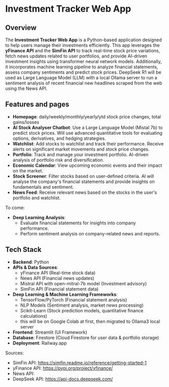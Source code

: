 # Investment Tracker Web App

## Overview
The **Investment Tracker Web App** is a Python-based application designed to help users manage their investments efficiently. This app leverages the **yFinance API** and the **SimFin API** to track real-time stock price variations, fetch news updates related to user portfolios, and provide AI-driven investment insights using transformer neural network models. Additionally, it incorporates machine learning pipeline to analyze financial statements,  assess company sentiments and predict stock prices. DeepSeek R1 will be used as Large Language Model (LLM) with a local Ollama server to run a sentiment analysis of recent financial new headlines scraped from the web using the News API. 

## Features and pages
- **Homepage**: daily/weekly/monthly/yearly/ytd stock price changes, total gains/losses
- **AI Stock Analyser Chatbot**: Use a Large Language Model (Mistal 7b) to predict stock prices. Will use advanced quantitative tools for evaluating options, derivatives, and hedging strategies.
- **Watchlist**: Add stocks to watchlist and track their performance. Receive alerts on significant market movements and stock price changes.
- **Portfolio**: Track and manage your investment portfolio. AI-driven analysis of portfolio risk and diversification.
- **Economic Calendar**: View upcoming economic events and their impact on the market.
- **Stock Screener**: Filter stocks based on user-defined criteria. AI will analyse the company's financial statements and provide insights on fundamentals and sentiment.
- **News Feed**: Receive relevant news based on the stocks in the user's portfolio and watchlist.

To come:
- **Deep Learning Analysis**:
  - Evaluate financial statements for insights into company performance.
  - Perform sentiment analysis on company-related news and reports.

## Tech Stack
- **Backend**: Python
- **APIs & Data Sources**:
  - yFinance API (Real-time stock data)
  - News API (Financial news updates)
  - Mistral API with open-mitral-7b model (Investment advisory)
  - SimFin API (Financial statement data)
- **Deep Learning & Machine Learning Frameworks**:
  - TensorFlow/PyTorch (Financial statement analysis)
  - NLP Models (Sentiment analysis, market news processing)
  - Scikit-Learn (Stock prediction models, quantitative finance calculations)
  - this will be on Google Colab at first, then migrated to Ollama3 local server
- **Frontend**: Streamlit (UI Framework)
- **Database**: Firestore (Cloud Firestore for user data & portfolio storage)
- **Deployment**: Railway.app

Sources:
- SimFin API: https://simfin.readme.io/reference/getting-started-1
- yFinance API: https://pypi.org/project/yfinance/
- News API: 
- DeepSeek API: https://api-docs.deepseek.com/